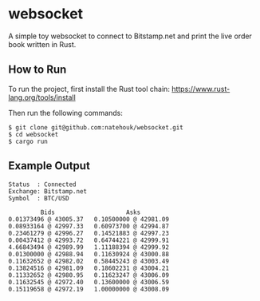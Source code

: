 # websocket

A simple toy websocket to connect to Bitstamp.net and print the live order book written in Rust.

## How to Run
To run the project, first install the Rust tool chain: https://www.rust-lang.org/tools/install

Then run the following commands:

```
$ git clone git@github.com:natehouk/websocket.git
$ cd websocket
$ cargo run
```

## Example Output

```
Status  : Connected
Exchange: Bitstamp.net
Symbol  : BTC/USD

         Bids                    Asks
0.01373496 @ 43005.37	0.10500000 @ 42981.09
0.08933164 @ 42997.33	0.60973700 @ 42994.87
0.23461279 @ 42996.27	0.14521883 @ 42997.23
0.00437412 @ 42993.72	0.64744221 @ 42999.91
4.66843494 @ 42989.99	1.11188394 @ 42999.92
0.01300000 @ 42988.94	0.11630924 @ 43000.88
0.11632652 @ 42982.02	0.58445243 @ 43003.49
0.13824516 @ 42981.09	0.18602231 @ 43004.21
0.11332652 @ 42980.95	0.11623247 @ 43006.09
0.11632545 @ 42972.40	0.13600000 @ 43006.59
0.15119658 @ 42972.19	1.00000000 @ 43008.09
```
